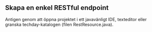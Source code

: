 
## Skapa en enkel RESTful endpoint
Antigen genom att öppna projektet i ett javavänligt IDE, texteditor eller granska techday-katalogen (filen RestResource.java).


